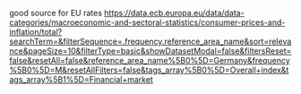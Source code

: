good source for EU rates
https://data.ecb.europa.eu/data/data-categories/macroeconomic-and-sectoral-statistics/consumer-prices-and-inflation/total?searchTerm=&filterSequence=.frequency.reference_area_name&sort=relevance&pageSize=10&filterType=basic&showDatasetModal=false&filtersReset=false&resetAll=false&reference_area_name%5B0%5D=Germany&frequency%5B0%5D=M&resetAllFilters=false&tags_array%5B0%5D=Overall+index&tags_array%5B1%5D=Financial+market
